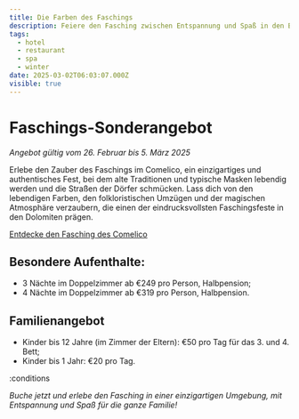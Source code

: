 ```yaml
---
title: Die Farben des Faschings
description: Feiere den Fasching zwischen Entspannung und Spaß in den Bergen!
tags:
  - hotel
  - restaurant
  - spa
  - winter
date: 2025-03-02T06:03:07.000Z
visible: true
---
```


# Faschings-Sonderangebot

_Angebot gültig vom 26. Februar bis 5. März 2025_

Erlebe den Zauber des Faschings im Comelico, ein einzigartiges und authentisches Fest, bei dem alte Traditionen und typische Masken lebendig werden und die Straßen der Dörfer schmücken. Lass dich von den lebendigen Farben, den folkloristischen Umzügen und der magischen Atmosphäre verzaubern, die einen der eindrucksvollsten Faschingsfeste in den Dolomiten prägen.

[Entdecke den Fasching des Comelico](https://www.valcomelicodolomiti.it/arte-a-cultura/il-carnevale-tradizionale.html)

## Besondere Aufenthalte:

- 3 Nächte im Doppelzimmer ab €249 pro Person, Halbpension;
- 4 Nächte im Doppelzimmer ab €319 pro Person, Halbpension.

## Familienangebot

- Kinder bis 12 Jahre (im Zimmer der Eltern): €50 pro Tag für das 3. und 4. Bett;
- Kinder bis 1 Jahr: €20 pro Tag.

:conditions

_Buche jetzt und erlebe den Fasching in einer einzigartigen Umgebung, mit Entspannung und Spaß für die ganze Familie!_
